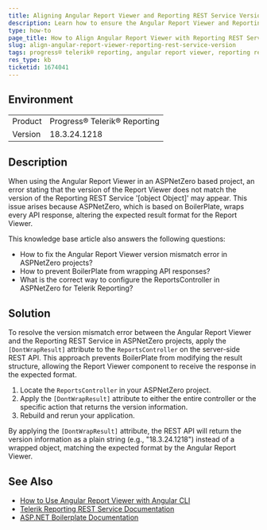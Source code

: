```yaml
---
title: Aligning Angular Report Viewer and Reporting REST Service Versions in ASPNetZero Projects
description: Learn how to ensure the Angular Report Viewer and Reporting REST Service versions match in projects using ASPNetZero, addressing the '[object Object]' error.
type: how-to
page_title: How to Align Angular Report Viewer with Reporting REST Service Version in ASPNetZero
slug: align-angular-report-viewer-reporting-rest-service-version
tags: progress® telerik® reporting, angular report viewer, reporting rest service, aspnetzero, version mismatch
res_type: kb
ticketid: 1674041
---
```


## Environment

<table>
<tbody>
<tr>
<td>Product</td>
<td>Progress® Telerik® Reporting</td>
</tr>
<tr>
<td>Version</td>
<td>18.3.24.1218</td>
</tr>
</tbody>
</table>

## Description

When using the Angular Report Viewer in an ASPNetZero based project, an error stating that the version of the Report Viewer does not match the version of the Reporting REST Service '[object Object]' may appear. This issue arises because ASPNetZero, which is based on BoilerPlate, wraps every API response, altering the expected result format for the Report Viewer.

This knowledge base article also answers the following questions:
- How to fix the Angular Report Viewer version mismatch error in ASPNetZero projects?
- How to prevent BoilerPlate from wrapping API responses?
- What is the correct way to configure the ReportsController in ASPNetZero for Telerik Reporting?

## Solution

To resolve the version mismatch error between the Angular Report Viewer and the Reporting REST Service in ASPNetZero projects, apply the `[DontWrapResult]` attribute to the `ReportsController` on the server-side REST API. This approach prevents BoilerPlate from modifying the result structure, allowing the Report Viewer component to receive the response in the expected format.

1. Locate the `ReportsController` in your ASPNetZero project.
2. Apply the `[DontWrapResult]` attribute to either the entire controller or the specific action that returns the version information.
3. Rebuild and rerun your application.

By applying the `[DontWrapResult]` attribute, the REST API will return the version information as a plain string (e.g., "18.3.24.1218") instead of a wrapped object, matching the expected format by the Angular Report Viewer.

## See Also

- [How to Use Angular Report Viewer with Angular CLI](https://docs.telerik.com/reporting/embedding-reports/display-reports-in-applications/web-application/angular-report-viewer/how-to-use-angular-report-viewer-with-angular-cli)
- [Telerik Reporting REST Service Documentation](https://docs.telerik.com/reporting/t-telerik-reporting-services-webapi-reportingservice)
- [ASP.NET Boilerplate Documentation](https://aspnetboilerplate.com/Pages/Documents)
